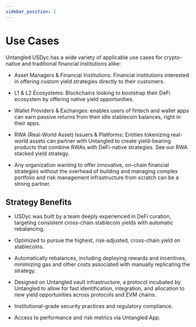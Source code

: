 ```yaml
---
sidebar_position: 2
---
```


# Use Cases
Untangled USDyc has a wide variety of applicable use cases for crypto-native and traditional financial institutions alike:

- Asset Managers & Financial Institutions: Financial institutions interested in offering custom yield strategies directly to their customers.

- L1 & L2 Ecosystems: Blockchains looking to bootstrap their DeFi ecosystem by offering native yield opportunities.

- Wallet Providers & Exchanges: enables users of fintech and wallet apps can earn passive returns from their idle stablecoin balances, right in their apps.

- RWA (Real-World Asset) Issuers & Platforms: Entities tokenizing real-world assets can partner with Untangled to create yield-bearing products that combine RWAs with DeFi-native strategies. See our RWA stacked yield strategy.

- Any organization wanting to offer innovative, on-chain financial strategies without the overhead of building and managing complex portfolio and risk management infrastructure from scratch can be a strong partner.

## Strategy Benefits

- USDyc was built by a team deeply experienced in DeFi curation, targeting consistent cross-chain stablecoin yields with automatic rebalancing.

- Optimized to pursue the highest, risk-adjusted, cross-chain yield on stablecoins.

- Automatically rebalances, including deploying rewards and incentives, minimizing gas and other costs associated with manually replicating the strategy.

- Designed on Untangled vault infrastructure, a protocol incubated by Untangled to allow for fast identification, integration, and allocation to new yield opportunities across protocols and EVM chains.
  
- Institutional-grade security practices and regulatory compliance.

- Access to performance and risk metrics via Untangled App.
